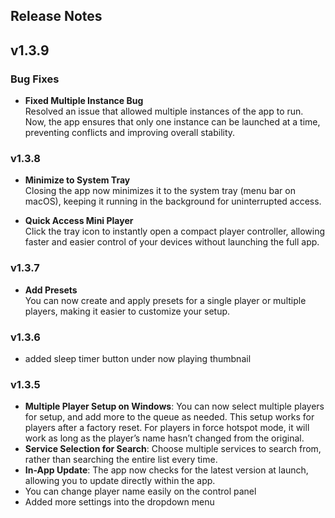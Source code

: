 ## Release Notes

## v1.3.9  
### Bug Fixes  
- **Fixed Multiple Instance Bug**  
  Resolved an issue that allowed multiple instances of the app to run. Now, the app ensures that only one instance can be launched at a time, preventing conflicts and improving overall stability. 
  
### v1.3.8
- **Minimize to System Tray**  
  Closing the app now minimizes it to the system tray (menu bar on macOS), keeping it running in the background for uninterrupted access.  

- **Quick Access Mini Player**  
  Click the tray icon to instantly open a compact player controller, allowing faster and easier control of your devices without launching the full app.  

### v1.3.7
- **Add Presets**  
  You can now create and apply presets for a single player or multiple players, making it easier to customize your setup.  

### v1.3.6
- added sleep timer button under now playing thumbnail

### v1.3.5
- **Multiple Player Setup on Windows**: You can now select multiple players for setup, and add more to the queue as needed. This setup works for players after a factory reset. For players in force hotspot mode, it will work as long as the player’s name hasn’t changed from the original.
- **Service Selection for Search**: Choose multiple services to search from, rather than searching the entire list every time.
- **In-App Update**: The app now checks for the latest version at launch, allowing you to update directly within the app.
- You can change player name easily on the control panel
- Added more settings into the dropdown menu
